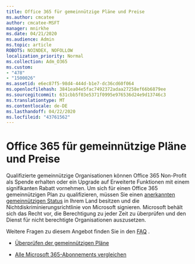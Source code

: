 ```yaml
---
title: Office 365 für gemeinnützige Pläne und Preise
ms.author: cmcatee
author: cmcatee-MSFT
manager: mnirkhe
ms.date: 04/21/2020
ms.audience: Admin
ms.topic: article
ROBOTS: NOINDEX, NOFOLLOW
localization_priority: Normal
ms.collection: Adm_O365
ms.custom:
- "478"
- "1500026"
ms.assetid: e6ec87f5-98d4-444d-b1e7-dc36cd60f064
ms.openlocfilehash: 3841ea04e5fac7492372adaa27258ef66b6879ee
ms.sourcegitcommit: 631cbb5f03e5371f0995e976536d24e9d13746c3
ms.translationtype: MT
ms.contentlocale: de-DE
ms.lasthandoff: 04/22/2020
ms.locfileid: "43761562"
---
```

# <a name="office-365-for-nonprofit-plans-and-pricing"></a>Office 365 für gemeinnützige Pläne und Preise

Qualifizierte gemeinnützige Organisationen können Office 365 Non-Profit als Spende erhalten oder ein Upgrade auf Erweiterte Funktionen mit einem signifikanten Rabatt vornehmen. Um sich für einen Office 365 gemeinnützigen Plan zu qualifizieren, müssen Sie einen [anerkannten gemeinnützigen Status](https://go.microsoft.com/fwlink/p/?LinkID=330253) in Ihrem Land besitzen und die Nichtdiskriminierungsrichtlinie von Microsoft signieren. Microsoft behält sich das Recht vor, die Berechtigung zu jeder Zeit zu überprüfen und den Dienst für nicht berechtigte Organisationen auszusetzen.
  
Weitere Fragen zu diesem Angebot finden Sie in den [FAQ](https://products.office.com/nonprofit/office-365-nonprofit) .
  
- [Überprüfen der gemeinnützigen Pläne](https://products.office.com/nonprofit/office-365-nonprofit-plans-and-pricing?tab=1)

- [Alle Microsoft 365-Abonnements vergleichen](https://products.office.com/business/compare-more-office-365-for-business-plans)